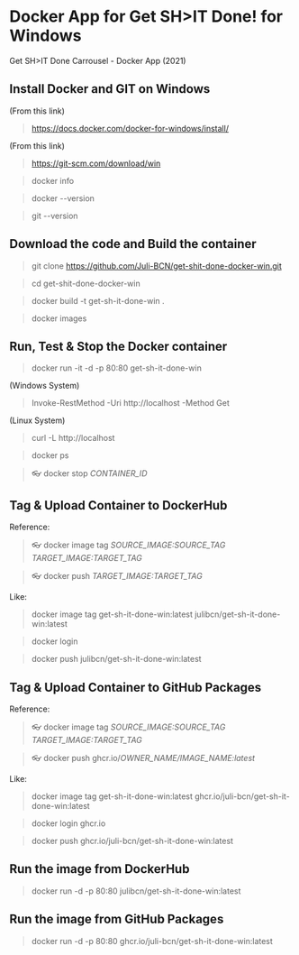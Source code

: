 # Docker App for Get SH>IT Done! for Windows

Get SH>IT Done Carrousel - Docker App (2021)


## Install Docker and GIT on Windows
(From this link)

> https://docs.docker.com/docker-for-windows/install/

(From this link)

> https://git-scm.com/download/win

> docker info

> docker --version

> git --version



## Download the code and Build the container
> git clone https://github.com/Juli-BCN/get-shit-done-docker-win.git

> cd get-shit-done-docker-win

> docker build -t get-sh-it-done-win .

> docker images



## Run, Test & Stop the Docker container
> docker run -it -d -p 80:80 get-sh-it-done-win

(Windows System)
> Invoke-RestMethod -Uri http://localhost -Method Get

(Linux System)
> curl -L http://localhost

> docker ps

> :eyeglasses: docker stop *CONTAINER_ID*



## Tag & Upload Container to DockerHub
Reference:
> :eyeglasses: docker image tag *SOURCE_IMAGE:SOURCE_TAG* *TARGET_IMAGE:TARGET_TAG*

> :eyeglasses: docker push *TARGET_IMAGE:TARGET_TAG*


Like:
> docker image tag get-sh-it-done-win:latest julibcn/get-sh-it-done-win:latest

> docker login

> docker push julibcn/get-sh-it-done-win:latest



## Tag & Upload Container to GitHub Packages
Reference:
> :eyeglasses: docker image tag *SOURCE_IMAGE:SOURCE_TAG* *TARGET_IMAGE:TARGET_TAG*

> :eyeglasses: docker push ghcr.io/*OWNER_NAME/IMAGE_NAME:latest*


Like:
> docker image tag get-sh-it-done-win:latest ghcr.io/juli-bcn/get-sh-it-done-win:latest

> docker login ghcr.io

> docker push ghcr.io/juli-bcn/get-sh-it-done-win:latest



## Run the image from DockerHub
> docker run -d -p 80:80 julibcn/get-sh-it-done-win:latest



## Run the image from GitHub Packages
> docker run -d -p 80:80 ghcr.io/juli-bcn/get-sh-it-done-win:latest